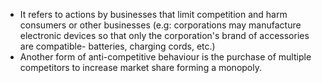 
- It refers to actions by businesses that limit competition and harm consumers or other businesses (e.g: corporations may manufacture electronic devices so that only the corporation's brand of accessories are compatible- batteries, charging cords, etc.)
- Another form of anti-competitive behaviour is the purchase of multiple competitors to increase market share forming a monopoly. 
